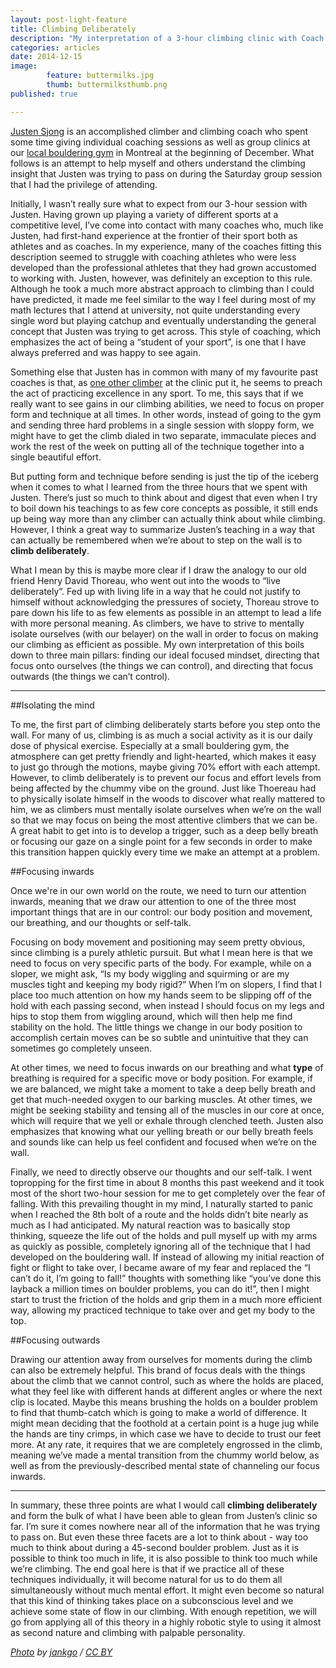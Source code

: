 ```yaml
---
layout: post-light-feature
title: Climbing Deliberately
description: "My interpretation of a 3-hour climbing clinic with Coach Justen Sjong"
categories: articles
date: 2014-12-15
image: 
        feature: buttermilks.jpg
        thumb: buttermilksthumb.png
published: true

---
```


[Justen Sjong](http://teamof2climbing.com/about/coaching/) is an accomplished climber and climbing coach who spent some time giving individual coaching sessions as well as group clinics at our [local bouldering gym](http://shaktirockgym.com/ "Shakti Rock Gym") in Montreal at the beginning of December. What follows is an attempt to help myself and others understand the climbing insight that Justen was trying to pass on during the Saturday group session that I had the privilege of attending.

Initially, I wasn’t really sure what to expect from our 3-hour session with Justen. Having grown up playing a variety of different sports at a competitive level, I’ve come into contact with many coaches who, much like Justen, had first-hand experience at the frontier of their sport both as athletes and as coaches. In my experience, many of the coaches fitting this description seemed to struggle with coaching athletes who were less developed than the professional athletes that they had grown accustomed to working with. Justen, however, was definitely an exception to this rule. Although he took a much more abstract approach to climbing than I could have predicted, it made me feel similar to the way I feel during most of my math lectures that I attend at university, not quite understanding every single word but playing catchup and eventually understanding the general concept that Justen was trying to get across. This style of coaching, which emphasizes the act of being a “student of your sport”, is one that I have always preferred and was happy to see again.  

Something else that Justen has in common with many of my favourite past coaches is that, as [one other climber](http://www.clairegaulinbrown.com/) at the clinic put it, he seems to preach the act of practicing excellence in any sport. To me, this says that if we really want to see gains in our climbing abilities, we need to focus on proper form and technique at all times. In other words, instead of going to the gym and sending three hard problems in a single session with sloppy form, we might have to get the climb dialed in two separate, immaculate pieces and work the rest of the week on putting all of the technique together into a single beautiful effort. 

But putting form and technique before sending is just the tip of the iceberg when it comes to what I learned from the three hours that we spent with Justen. There’s just so much to think about and digest that even when I try to boil down his teachings to as few core concepts as possible, it still ends up being way more than any climber can actually think about while climbing. However, I think a great way to summarize Justen’s teaching in a way that can actually be remembered when we’re about to step on the wall is to **climb deliberately**. 

What I mean by this is maybe more clear if I draw the analogy to our old friend Henry David Thoreau, who went out into the woods to “live deliberately”. Fed up with living life in a way that he could not justify to himself without acknowledging the pressures of society, Thoreau strove to pare down his life to as few elements as possible in an attempt to lead a life with more personal meaning. As climbers, we have to strive to mentally isolate ourselves (with our belayer) on the wall in order to focus on making our climbing as efficient as possible. My own interpretation of this boils down to three main pillars: finding our ideal focused mindset, directing that focus onto ourselves (the things we can control), and directing that focus outwards (the things we can’t control). 

***

##Isolating the mind

To me, the first part of climbing deliberately starts before you step onto the wall. For many of us, climbing is as much a social activity as it is our daily dose of physical exercise. Especially at a small bouldering gym, the atmosphere can get pretty friendly and light-hearted, which makes it easy to just go through the motions, maybe giving 70% effort with each attempt. However, to climb deliberately is to prevent our focus and effort levels from being affected by the chummy vibe on the ground. Just like Thoereau had to physically isolate himself in the woods to discover what really mattered to him, we as climbers must mentally isolate ourselves when we’re on the wall so that we may focus on being the most attentive climbers that we can be. A great habit to get into is to develop a trigger, such as a deep belly breath or focusing our gaze on a single point for a few seconds in order to make this transition happen quickly every time we make an attempt at a problem. 

##Focusing inwards

Once we're in our own world on the route, we need to turn our attention inwards, meaning that we draw our attention to one of the three most important things that are in our control: our body position and movement, our breathing, and our thoughts or self-talk. 

Focusing on body movement and positioning may seem pretty obvious, since climbing is a purely athletic pursuit. But what I mean here is that we need to focus on very specific parts of the body. For example, while on a sloper, we might ask, “Is my body wiggling and squirming or are my muscles tight and keeping my body rigid?” When I’m on slopers, I find that I place too much attention on how my hands seem to be slipping off of the hold with each passing second, when instead I should focus on my legs and hips to stop them from wiggling around, which will then help me find stability on the hold. The little things we change in our body position to accomplish certain moves can be so subtle and unintuitive that they can sometimes go completely unseen.  

At other times, we need to focus inwards on our breathing and what **type** of breathing is required for a specific move or body position. For example, if we are balanced, we might take a moment to take a deep belly breath and get that much-needed oxygen to our barking muscles. At other times, we might be seeking stability and tensing all of the muscles in our core at once, which will require that we yell or exhale through clenched teeth. Justen also emphasizes that knowing what our yelling breath or our belly breath feels and sounds like can help us feel confident and focused when we’re on the wall.  

Finally, we need to directly observe our thoughts and our self-talk. I went topropping for the first time in about 8 months this past weekend and it took most of the short two-hour session for me to get completely over the fear of falling. With this prevailing thought in my mind, I naturally started to panic when I reached the 8th bolt of a route and the holds didn’t bite nearly as much as I had anticipated. My natural reaction was to basically stop thinking, squeeze the life out of the holds and pull myself up with my arms as quickly as possible, completely ignoring all of the technique that I had developed on the bouldering wall. If instead of allowing my initial reaction of fight or flight to take over, I became aware of my fear and replaced the “I can’t do it, I’m going to fall!” thoughts with something like “you’ve done this layback a million times on boulder problems, you can do it!”, then I might start to trust the friction of the holds and grip them in a much more efficient way, allowing my practiced technique to take over and get my body to the top. 

##Focusing outwards

Drawing our attention away from ourselves for moments during the climb can also be extremely helpful. This brand of focus deals with the things about the climb that we cannot control, such as where the holds are placed, what they feel like with different hands at different angles or where the next clip is located. Maybe this means brushing the holds on a boulder problem to find that thumb-catch which is going to make a world of difference. It might mean deciding that the foothold at a certain point is a huge jug while the hands are tiny crimps, in which case we have to decide to trust our feet more. At any rate, it requires that we are completely engrossed in the climb, meaning we’ve made a mental transition from the chummy world below, as well as from the previously-described mental state of channeling our focus inwards. 

***

In summary, these three points are what I would call **climbing deliberately** and form the bulk of what I have been able to glean from Justen’s clinic so far. I’m sure it comes nowhere near all of the information that he was trying to pass on. But even these three facets are a lot to think about - way too much to think about during a 45-second boulder problem. Just as it is possible to think too much in life, it is also possible to think too much while we’re climbing. The end goal here is that if we practice all of these techniques individually, it will become natural for us to do them all simultaneously without much mental effort. It might even become so natural that this kind of thinking takes place on a subconscious level and we achieve some state of flow in our climbing. With enough repetition, we will go from applying all of this theory in a highly robotic style to using it almost as second nature and climbing with palpable personality. 

*[Photo](https://www.flickr.com/photos/liljango/5625713147) by [jankgo](https://www.flickr.com/photos/liljango/) / [CC BY](https://creativecommons.org/licenses/by-nc-nd/2.0/)*
